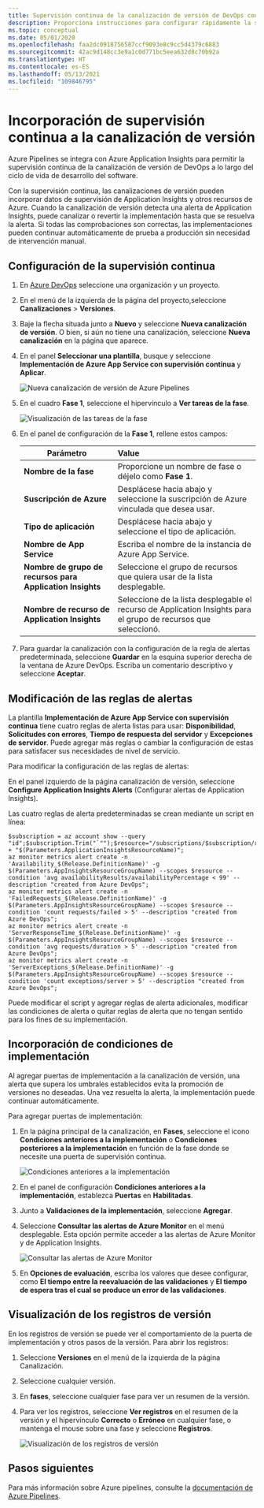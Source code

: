 ```yaml
---
title: Supervisión continua de la canalización de versión de DevOps con Azure Pipelines y Azure Application Insights | Microsoft Docs
description: Proporciona instrucciones para configurar rápidamente la supervisión continua con Application Insights
ms.topic: conceptual
ms.date: 05/01/2020
ms.openlocfilehash: faa2dc0918756587ccf9093e8c9cc5d4379c6883
ms.sourcegitcommit: 42ac9d148cc3e9a1c0d771bc5eea632d8c70b92a
ms.translationtype: HT
ms.contentlocale: es-ES
ms.lasthandoff: 05/13/2021
ms.locfileid: "109846795"
---
```

# <a name="add-continuous-monitoring-to-your-release-pipeline"></a>Incorporación de supervisión continua a la canalización de versión

Azure Pipelines se integra con Azure Application Insights para permitir la supervisión continua de la canalización de versión de DevOps a lo largo del ciclo de vida de desarrollo del software. 

Con la supervisión continua, las canalizaciones de versión pueden incorporar datos de supervisión de Application Insights y otros recursos de Azure. Cuando la canalización de versión detecta una alerta de Application Insights, puede canalizar o revertir la implementación hasta que se resuelva la alerta. Si todas las comprobaciones son correctas, las implementaciones pueden continuar automáticamente de prueba a producción sin necesidad de intervención manual. 

## <a name="configure-continuous-monitoring"></a>Configuración de la supervisión continua

1. En [Azure DevOps](https://dev.azure.com) seleccione una organización y un proyecto.
   
1. En el menú de la izquierda de la página del proyecto,seleccione **Canalizaciones** > **Versiones**. 
   
1. Baje la flecha situada junto a **Nuevo** y seleccione **Nueva canalización de versión**. O bien, si aún no tiene una canalización, seleccione **Nueva canalización** en la página que aparece.
   
1. En el panel **Seleccionar una plantilla**, busque y seleccione **Implementación de Azure App Service con supervisión continua** y **Aplicar**. 

   ![Nueva canalización de versión de Azure Pipelines](media/continuous-monitoring/001.png)

1. En el cuadro **Fase 1**, seleccione el hipervínculo a **Ver tareas de la fase**.

   ![Visualización de las tareas de la fase](media/continuous-monitoring/002.png)

1. En el panel de configuración de la **Fase 1**, rellene estos campos: 

    | Parámetro        | Value |
   | ------------- |:-----|
   | **Nombre de la fase**      | Proporcione un nombre de fase o déjelo como **Fase 1**. |
   | **Suscripción de Azure** | Desplácese hacia abajo y seleccione la suscripción de Azure vinculada que desea usar.|
   | **Tipo de aplicación** | Desplácese hacia abajo y seleccione el tipo de aplicación. |
   | **Nombre de App Service** | Escriba el nombre de la instancia de Azure App Service. |
   | **Nombre de grupo de recursos para Application Insights**    | Seleccione el grupo de recursos que quiera usar de la lista desplegable. |
   | **Nombre de recurso de Application Insights** | Seleccione de la lista desplegable el recurso de Application Insights para el grupo de recursos que seleccionó.

1. Para guardar la canalización con la configuración de la regla de alertas predeterminada, seleccione **Guardar** en la esquina superior derecha de la ventana de Azure DevOps. Escriba un comentario descriptivo y seleccione **Aceptar**.

## <a name="modify-alert-rules"></a>Modificación de las reglas de alertas

La plantilla **Implementación de Azure App Service con supervisión continua** tiene cuatro reglas de alerta listas para usar: **Disponibilidad**, **Solicitudes con errores**, **Tiempo de respuesta del servidor** y **Excepciones de servidor**. Puede agregar más reglas o cambiar la configuración de estas para satisfacer sus necesidades de nivel de servicio. 

Para modificar la configuración de las reglas de alertas:

En el panel izquierdo de la página canalización de versión, seleccione **Configure Application Insights Alerts** (Configurar alertas de Application Insights).

Las cuatro reglas de alerta predeterminadas se crean mediante un script en línea:

```azurecli
$subscription = az account show --query "id";$subscription.Trim("`"");$resource="/subscriptions/$subscription/resourcegroups/"+"$(Parameters.AppInsightsResourceGroupName)"+"/providers/microsoft.insights/components/" + "$(Parameters.ApplicationInsightsResourceName)";
az monitor metrics alert create -n 'Availability_$(Release.DefinitionName)' -g $(Parameters.AppInsightsResourceGroupName) --scopes $resource --condition 'avg availabilityResults/availabilityPercentage < 99' --description "created from Azure DevOps";
az monitor metrics alert create -n 'FailedRequests_$(Release.DefinitionName)' -g $(Parameters.AppInsightsResourceGroupName) --scopes $resource --condition 'count requests/failed > 5' --description "created from Azure DevOps";
az monitor metrics alert create -n 'ServerResponseTime_$(Release.DefinitionName)' -g $(Parameters.AppInsightsResourceGroupName) --scopes $resource --condition 'avg requests/duration > 5' --description "created from Azure DevOps";
az monitor metrics alert create -n 'ServerExceptions_$(Release.DefinitionName)' -g $(Parameters.AppInsightsResourceGroupName) --scopes $resource --condition 'count exceptions/server > 5' --description "created from Azure DevOps";
```

Puede modificar el script y agregar reglas de alerta adicionales, modificar las condiciones de alerta o quitar reglas de alerta que no tengan sentido para los fines de su implementación.

## <a name="add-deployment-conditions"></a>Incorporación de condiciones de implementación

Al agregar puertas de implementación a la canalización de versión, una alerta que supera los umbrales establecidos evita la promoción de versiones no deseadas. Una vez resuelta la alerta, la implementación puede continuar automáticamente.

Para agregar puertas de implementación:

1. En la página principal de la canalización, en **Fases**, seleccione el icono **Condiciones anteriores a la implementación** o **Condiciones posteriores a la implementación** en función de la fase donde se necesite una puerta de supervisión continua.
   
   ![Condiciones anteriores a la implementación](media/continuous-monitoring/004.png)
   
1. En el panel de configuración **Condiciones anteriores a la implementación**, establezca **Puertas** en **Habilitadas**.
   
1. Junto a **Validaciones de la implementación**, seleccione **Agregar**.
   
1. Seleccione **Consultar las alertas de Azure Monitor** en el menú desplegable. Esta opción permite acceder a las alertas de Azure Monitor y de Application Insights.
   
   ![Consultar las alertas de Azure Monitor](media/continuous-monitoring/005.png)
   
1. En **Opciones de evaluación**, escriba los valores que desee configurar, como **El tiempo entre la reevaluación de las validaciones** y **El tiempo de espera tras el cual se produce un error de las validaciones**. 

## <a name="view-release-logs"></a>Visualización de los registros de versión

En los registros de versión se puede ver el comportamiento de la puerta de implementación y otros pasos de la versión. Para abrir los registros:

1. Seleccione **Versiones** en el menú de la izquierda de la página Canalización. 
   
1. Seleccione cualquier versión. 
   
1. En **fases**, seleccione cualquier fase para ver un resumen de la versión. 
   
1. Para ver los registros, seleccione **Ver registros** en el resumen de la versión y el hipervínculo **Correcto** o **Erróneo** en cualquier fase, o mantenga el mouse sobre una fase y seleccione **Registros**. 
   
   ![Visualización de los registros de versión](media/continuous-monitoring/006.png)

## <a name="next-steps"></a>Pasos siguientes

Para más información sobre Azure pipelines, consulte la [documentación de Azure Pipelines](/azure/devops/pipelines).
